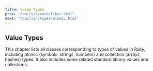```yaml
---
title: Value Types
prev: "/builtin/core/fiber.html"
next: "/builtin/types/atomic.html"
---
```


## Value Types[](#value-types)

This chapter lists all classes corresponding to types of values in Ruby,
including atomic (symbols, strings, numbers) and collection (arrays,
hashes) types. It also includes some related standard library values and
collections.

